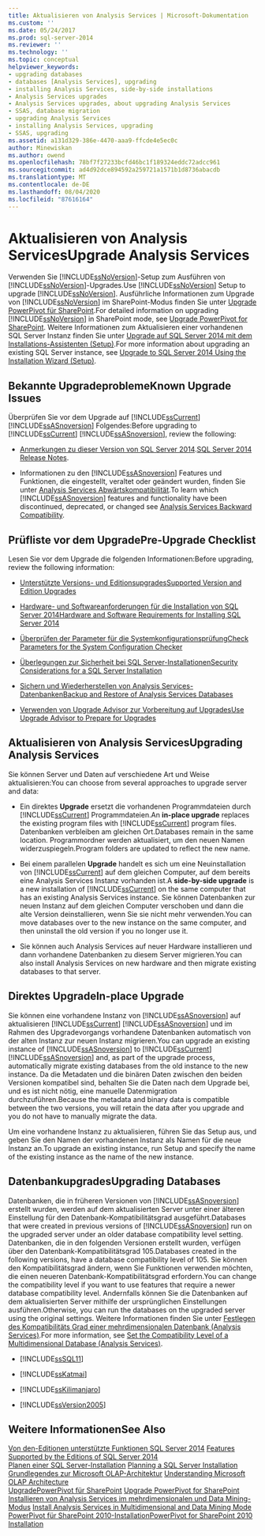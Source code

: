 ```yaml
---
title: Aktualisieren von Analysis Services | Microsoft-Dokumentation
ms.custom: ''
ms.date: 05/24/2017
ms.prod: sql-server-2014
ms.reviewer: ''
ms.technology: ''
ms.topic: conceptual
helpviewer_keywords:
- upgrading databases
- databases [Analysis Services], upgrading
- installing Analysis Services, side-by-side installations
- Analysis Services upgrades
- Analysis Services upgrades, about upgrading Analysis Services
- SSAS, database migration
- upgrading Analysis Services
- installing Analysis Services, upgrading
- SSAS, upgrading
ms.assetid: a131d329-386e-4470-aaa9-ffcde4e5ec0c
author: Minewiskan
ms.author: owend
ms.openlocfilehash: 78bf7f27233bcfd46bc1f189324eddc72adcc961
ms.sourcegitcommit: ad4d92dce894592a259721a1571b1d8736abacdb
ms.translationtype: MT
ms.contentlocale: de-DE
ms.lasthandoff: 08/04/2020
ms.locfileid: "87616164"
---
```

# <a name="upgrade-analysis-services"></a><span data-ttu-id="7b95e-102">Aktualisieren von Analysis Services</span><span class="sxs-lookup"><span data-stu-id="7b95e-102">Upgrade Analysis Services</span></span>
  <span data-ttu-id="7b95e-103">Verwenden Sie [!INCLUDE[ssNoVersion](../../includes/ssnoversion-md.md)]-Setup zum Ausführen von [!INCLUDE[ssNoVersion](../../includes/ssnoversion-md.md)]-Upgrades.</span><span class="sxs-lookup"><span data-stu-id="7b95e-103">Use [!INCLUDE[ssNoVersion](../../includes/ssnoversion-md.md)] Setup to upgrade [!INCLUDE[ssNoVersion](../../includes/ssnoversion-md.md)].</span></span> <span data-ttu-id="7b95e-104">Ausführliche Informationen zum Upgrade von [!INCLUDE[ssNoVersion](../../includes/ssnoversion-md.md)] im SharePoint-Modus finden Sie unter [Upgrade PowerPivot für SharePoint](upgrade-power-pivot-for-sharepoint.md).</span><span class="sxs-lookup"><span data-stu-id="7b95e-104">For detailed information on upgrading [!INCLUDE[ssNoVersion](../../includes/ssnoversion-md.md)] in SharePoint mode, see [Upgrade PowerPivot for SharePoint](upgrade-power-pivot-for-sharepoint.md).</span></span> <span data-ttu-id="7b95e-105">Weitere Informationen zum Aktualisieren einer vorhandenen SQL Server Instanz finden Sie unter [Upgrade auf SQL Server 2014 mit dem Installations-Assistenten &#40;Setup&#41;](upgrade-sql-server-using-the-installation-wizard-setup.md).</span><span class="sxs-lookup"><span data-stu-id="7b95e-105">For more information about upgrading an existing SQL Server instance, see [Upgrade to SQL Server 2014 Using the Installation Wizard &#40;Setup&#41;](upgrade-sql-server-using-the-installation-wizard-setup.md).</span></span>  
  
## <a name="known-upgrade-issues"></a><span data-ttu-id="7b95e-106">Bekannte Upgradeprobleme</span><span class="sxs-lookup"><span data-stu-id="7b95e-106">Known Upgrade Issues</span></span>  
 <span data-ttu-id="7b95e-107">Überprüfen Sie vor dem Upgrade auf [!INCLUDE[ssCurrent](../../includes/sscurrent-md.md)] [!INCLUDE[ssASnoversion](../../includes/ssasnoversion-md.md)] Folgendes:</span><span class="sxs-lookup"><span data-stu-id="7b95e-107">Before upgrading to [!INCLUDE[ssCurrent](../../includes/sscurrent-md.md)] [!INCLUDE[ssASnoversion](../../includes/ssasnoversion-md.md)], review the following:</span></span>  
  
-   <span data-ttu-id="7b95e-108">[Anmerkungen zu dieser Version von SQL Server 2014](https://go.microsoft.com/fwlink/?LinkID=296445).</span><span class="sxs-lookup"><span data-stu-id="7b95e-108">[SQL Server 2014 Release Notes](https://go.microsoft.com/fwlink/?LinkID=296445).</span></span>  
  
-   <span data-ttu-id="7b95e-109">Informationen zu den [!INCLUDE[ssASnoversion](../../includes/ssasnoversion-md.md)] Features und Funktionen, die eingestellt, veraltet oder geändert wurden, finden Sie unter [Analysis Services Abwärtskompatibilität](https://docs.microsoft.com/analysis-services/analysis-services-backward-compatibility).</span><span class="sxs-lookup"><span data-stu-id="7b95e-109">To learn which [!INCLUDE[ssASnoversion](../../includes/ssasnoversion-md.md)] features and functionality have been discontinued, deprecated, or changed see [Analysis Services Backward Compatibility](https://docs.microsoft.com/analysis-services/analysis-services-backward-compatibility).</span></span>  
  
## <a name="pre-upgrade-checklist"></a><span data-ttu-id="7b95e-110">Prüfliste vor dem Upgrade</span><span class="sxs-lookup"><span data-stu-id="7b95e-110">Pre-Upgrade Checklist</span></span>  
 <span data-ttu-id="7b95e-111">Lesen Sie vor dem Upgrade die folgenden Informationen:</span><span class="sxs-lookup"><span data-stu-id="7b95e-111">Before upgrading, review the following information:</span></span>  
  
-   [<span data-ttu-id="7b95e-112">Unterstützte Versions- und Editionsupgrades</span><span class="sxs-lookup"><span data-stu-id="7b95e-112">Supported Version and Edition Upgrades</span></span>](supported-version-and-edition-upgrades.md)  
  
-   [<span data-ttu-id="7b95e-113">Hardware- und Softwareanforderungen für die Installation von SQL Server 2014</span><span class="sxs-lookup"><span data-stu-id="7b95e-113">Hardware and Software Requirements for Installing SQL Server 2014</span></span>](../../sql-server/install/hardware-and-software-requirements-for-installing-sql-server.md)  
  
-   [<span data-ttu-id="7b95e-114">Überprüfen der Parameter für die Systemkonfigurationsprüfung</span><span class="sxs-lookup"><span data-stu-id="7b95e-114">Check Parameters for the System Configuration Checker</span></span>](check-parameters-for-the-system-configuration-checker.md)  
  
-   [<span data-ttu-id="7b95e-115">Überlegungen zur Sicherheit bei SQL Server-Installationen</span><span class="sxs-lookup"><span data-stu-id="7b95e-115">Security Considerations for a SQL Server Installation</span></span>](../../sql-server/install/security-considerations-for-a-sql-server-installation.md)  
  
-   [<span data-ttu-id="7b95e-116">Sichern und Wiederherstellen von Analysis Services-Datenbanken</span><span class="sxs-lookup"><span data-stu-id="7b95e-116">Backup and Restore of Analysis Services Databases</span></span>](https://docs.microsoft.com/analysis-services/multidimensional-models/backup-and-restore-of-analysis-services-databases)  
  
-   [<span data-ttu-id="7b95e-117">Verwenden von Upgrade Advisor zur Vorbereitung auf Upgrades</span><span class="sxs-lookup"><span data-stu-id="7b95e-117">Use Upgrade Advisor to Prepare for Upgrades</span></span>](../../sql-server/install/use-upgrade-advisor-to-prepare-for-upgrades.md)  
  
## <a name="upgrading-analysis-services"></a><span data-ttu-id="7b95e-118">Aktualisieren von Analysis Services</span><span class="sxs-lookup"><span data-stu-id="7b95e-118">Upgrading Analysis Services</span></span>  
 <span data-ttu-id="7b95e-119">Sie können Server und Daten auf verschiedene Art und Weise aktualisieren:</span><span class="sxs-lookup"><span data-stu-id="7b95e-119">You can choose from several approaches to upgrade server and data:</span></span>  
  
-   <span data-ttu-id="7b95e-120">Ein direktes **Upgrade** ersetzt die vorhandenen Programmdateien durch [!INCLUDE[ssCurrent](../../includes/sscurrent-md.md)] Programmdateien.</span><span class="sxs-lookup"><span data-stu-id="7b95e-120">An **in-place upgrade** replaces the existing program files with [!INCLUDE[ssCurrent](../../includes/sscurrent-md.md)] program files.</span></span> <span data-ttu-id="7b95e-121">Datenbanken verbleiben am gleichen Ort.</span><span class="sxs-lookup"><span data-stu-id="7b95e-121">Databases remain in the same location.</span></span> <span data-ttu-id="7b95e-122">Programmordner werden aktualisiert, um den neuen Namen widerzuspiegeln.</span><span class="sxs-lookup"><span data-stu-id="7b95e-122">Program folders are updated to reflect the new name.</span></span>  
  
-   <span data-ttu-id="7b95e-123">Bei einem parallelen **Upgrade** handelt es sich um eine Neuinstallation von [!INCLUDE[ssCurrent](../../includes/sscurrent-md.md)] auf dem gleichen Computer, auf dem bereits eine Analysis Services Instanz vorhanden ist.</span><span class="sxs-lookup"><span data-stu-id="7b95e-123">A **side-by-side upgrade** is a new installation of [!INCLUDE[ssCurrent](../../includes/sscurrent-md.md)] on the same computer that has an existing Analysis Services instance.</span></span> <span data-ttu-id="7b95e-124">Sie können Datenbanken zur neuen Instanz auf dem gleichen Computer verschoben und dann die alte Version deinstallieren, wenn Sie sie nicht mehr verwenden.</span><span class="sxs-lookup"><span data-stu-id="7b95e-124">You can move databases over to the new instance on the same computer, and then uninstall the old version if you no longer use it.</span></span>  
  
-   <span data-ttu-id="7b95e-125">Sie können auch Analysis Services auf neuer Hardware installieren und dann vorhandene Datenbanken zu diesem Server migrieren.</span><span class="sxs-lookup"><span data-stu-id="7b95e-125">You can also install Analysis Services on new hardware and then migrate existing databases to that server.</span></span>  
  
## <a name="in-place-upgrade"></a><span data-ttu-id="7b95e-126">Direktes Upgrade</span><span class="sxs-lookup"><span data-stu-id="7b95e-126">In-place Upgrade</span></span>  
 <span data-ttu-id="7b95e-127">Sie können eine vorhandene Instanz von [!INCLUDE[ssASnoversion](../../includes/ssasnoversion-md.md)] auf aktualisieren [!INCLUDE[ssCurrent](../../includes/sscurrent-md.md)] [!INCLUDE[ssASnoversion](../../includes/ssasnoversion-md.md)] und im Rahmen des Upgradevorgangs vorhandene Datenbanken automatisch von der alten Instanz zur neuen Instanz migrieren.</span><span class="sxs-lookup"><span data-stu-id="7b95e-127">You can upgrade an existing instance of [!INCLUDE[ssASnoversion](../../includes/ssasnoversion-md.md)] to [!INCLUDE[ssCurrent](../../includes/sscurrent-md.md)] [!INCLUDE[ssASnoversion](../../includes/ssasnoversion-md.md)] and, as part of the upgrade process, automatically migrate existing databases from the old instance to the new instance.</span></span> <span data-ttu-id="7b95e-128">Da die Metadaten und die binären Daten zwischen den beiden Versionen kompatibel sind, behalten Sie die Daten nach dem Upgrade bei, und es ist nicht nötig, eine manuelle Datenmigration durchzuführen.</span><span class="sxs-lookup"><span data-stu-id="7b95e-128">Because the metadata and binary data is compatible between the two versions, you will retain the data after you upgrade and you do not have to manually migrate the data.</span></span>  
  
 <span data-ttu-id="7b95e-129">Um eine vorhandene Instanz zu aktualisieren, führen Sie das Setup aus, und geben Sie den Namen der vorhandenen Instanz als Namen für die neue Instanz an.</span><span class="sxs-lookup"><span data-stu-id="7b95e-129">To upgrade an existing instance, run Setup and specify the name of the existing instance as the name of the new instance.</span></span>  
  
## <a name="upgrading-databases"></a><span data-ttu-id="7b95e-130">Datenbankupgrades</span><span class="sxs-lookup"><span data-stu-id="7b95e-130">Upgrading Databases</span></span>  
 <span data-ttu-id="7b95e-131">Datenbanken, die in früheren Versionen von [!INCLUDE[ssASnoversion](../../includes/ssasnoversion-md.md)] erstellt wurden, werden auf dem aktualisierten Server unter einer älteren Einstellung für den Datenbank-Kompatibilitätsgrad ausgeführt.</span><span class="sxs-lookup"><span data-stu-id="7b95e-131">Databases that were created in previous versions of [!INCLUDE[ssASnoversion](../../includes/ssasnoversion-md.md)] run on the upgraded server under an older database compatibility level setting.</span></span> <span data-ttu-id="7b95e-132">Datenbanken, die in den folgenden Versionen erstellt wurden, verfügen über den Datenbank-Kompatibilitätsgrad 105.</span><span class="sxs-lookup"><span data-stu-id="7b95e-132">Databases created in the following versions, have a database compatibility level of 105.</span></span> <span data-ttu-id="7b95e-133">Sie können den Kompatibilitätsgrad ändern, wenn Sie Funktionen verwenden möchten, die einen neueren Datenbank-Kompatibilitätsgrad erfordern.</span><span class="sxs-lookup"><span data-stu-id="7b95e-133">You can change the compatibility level if you want to use features that require a newer database compatibility level.</span></span> <span data-ttu-id="7b95e-134">Andernfalls können Sie die Datenbanken auf dem aktualisierten Server mithilfe der ursprünglichen Einstellungen ausführen.</span><span class="sxs-lookup"><span data-stu-id="7b95e-134">Otherwise, you can run the databases on the upgraded server using the original settings.</span></span> <span data-ttu-id="7b95e-135">Weitere Informationen finden Sie unter [Festlegen des Kompatibilitäts Grad einer mehrdimensionalen Datenbank &#40;Analysis Services&#41;](https://docs.microsoft.com/analysis-services/multidimensional-models/compatibility-level-of-a-multidimensional-database-analysis-services).</span><span class="sxs-lookup"><span data-stu-id="7b95e-135">For more information, see [Set the Compatibility Level of a Multidimensional Database &#40;Analysis Services&#41;](https://docs.microsoft.com/analysis-services/multidimensional-models/compatibility-level-of-a-multidimensional-database-analysis-services).</span></span>  
  
-   [!INCLUDE[ssSQL11](../../includes/sssql11-md.md)]  
  
-   [!INCLUDE[ssKatmai](../../includes/sskatmai-md.md)]  
  
-   [!INCLUDE[ssKilimanjaro](../../includes/sskilimanjaro-md.md)]  
  
-   [!INCLUDE[ssVersion2005](../../includes/ssversion2005-md.md)]  
  
## <a name="see-also"></a><span data-ttu-id="7b95e-136">Weitere Informationen</span><span class="sxs-lookup"><span data-stu-id="7b95e-136">See Also</span></span>  
 <span data-ttu-id="7b95e-137">[Von den-Editionen unterstützte Funktionen SQL Server 2014](../../getting-started/features-supported-by-the-editions-of-sql-server-2014.md) </span><span class="sxs-lookup"><span data-stu-id="7b95e-137">[Features Supported by the Editions of SQL Server 2014](../../getting-started/features-supported-by-the-editions-of-sql-server-2014.md) </span></span>  
 <span data-ttu-id="7b95e-138">[Planen einer SQL Server-Installation](../../sql-server/install/planning-a-sql-server-installation.md) </span><span class="sxs-lookup"><span data-stu-id="7b95e-138">[Planning a SQL Server Installation](../../sql-server/install/planning-a-sql-server-installation.md) </span></span>  
 <span data-ttu-id="7b95e-139">[Grundlegendes zur Microsoft OLAP-Architektur](https://docs.microsoft.com/analysis-services/multidimensional-models/olap-physical/understanding-microsoft-olap-architecture) </span><span class="sxs-lookup"><span data-stu-id="7b95e-139">[Understanding Microsoft OLAP Architecture](https://docs.microsoft.com/analysis-services/multidimensional-models/olap-physical/understanding-microsoft-olap-architecture) </span></span>  
 <span data-ttu-id="7b95e-140">[UpgradePowerPivot für SharePoint](upgrade-power-pivot-for-sharepoint.md) </span><span class="sxs-lookup"><span data-stu-id="7b95e-140">[Upgrade PowerPivot for SharePoint](upgrade-power-pivot-for-sharepoint.md) </span></span>  
 <span data-ttu-id="7b95e-141">[Installieren von Analysis Services im mehrdimensionalen und Data Mining-Modus](../../sql-server/install/install-analysis-services-in-multidimensional-and-data-mining-mode.md) </span><span class="sxs-lookup"><span data-stu-id="7b95e-141">[Install Analysis Services in Multidimensional and Data Mining Mode](../../sql-server/install/install-analysis-services-in-multidimensional-and-data-mining-mode.md) </span></span>  
 [<span data-ttu-id="7b95e-142">PowerPivot für SharePoint 2010-Installation</span><span class="sxs-lookup"><span data-stu-id="7b95e-142">PowerPivot for SharePoint 2010 Installation</span></span>](../../sql-server/install/powerpivot-for-sharepoint-2010-installation.md)  
  
  

